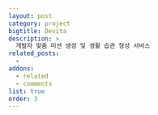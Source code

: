 ```yaml
---
layout: post
category: project
bigtitle: Devita
description: >
  개발자 맞춤 미션 생성 및 생활 습관 형성 서비스
related_posts:
  -
addons:
  - related
  - comments
list: true
order: 3
---
```

